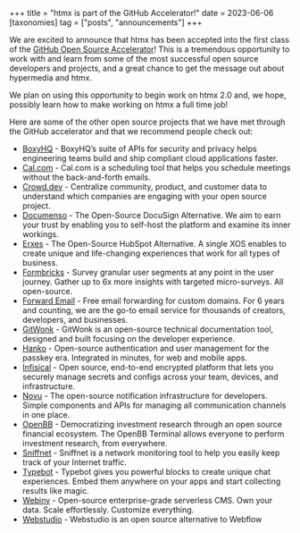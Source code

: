 +++
title = "htmx is part of the GitHub Accelerator!"
date = 2023-06-06
[taxonomies]
tag = ["posts", "announcements"]
+++

We are excited to announce that htmx has been accepted into the first class of the
[GitHub Open Source Accelerator](https://accelerator.github.com/)! This is a tremendous opportunity to work with and
learn from some of the most successful open source developers and projects, and a great chance to get the message out
about hypermedia and htmx.

We plan on using this opportunity to begin work on htmx 2.0 and, we hope, possibly learn how to make working on htmx a
full time job!

Here are some of the other open source projects that we have met through the GitHub accelerator and that we recommend
people check out:

<ul>
<li><a href='https://boxyhq.com'>BoxyHQ</a> - BoxyHQ’s suite of APIs for security and privacy helps engineering teams build and ship compliant cloud applications faster.</li>
<li><a href='https://cal.com'>Cal.com</a> - Cal.com is a scheduling tool that helps you schedule meetings without the back-and-forth emails.</li>
<li><a href='https://www.crowd.dev'>Crowd.dev</a> - Centralize community, product, and customer data to understand which companies are engaging with your open source project.</li>
<li><a href='https://documenso.com'>Documenso</a> - The Open-Source DocuSign Alternative. We aim to earn your trust by enabling you to self-host the platform and examine its inner workings.</li>
<li><a href='https://erxes.io'>Erxes</a> - The Open-Source HubSpot Alternative. A single XOS enables to create unique and life-changing experiences ​​that work for all types of business.</li>
<li><a href='https://formbricks.com'>Formbricks</a> - Survey granular user segments at any point in the user journey. Gather up to 6x more insights with targeted micro-surveys. All open-source.</li>
<li><a href='https://forwardemail.net'>Forward Email</a> - Free email forwarding for custom domains. For 6 years and counting, we are the go-to email service for thousands of creators, developers, and businesses.</li>
<li><a href='https://gitwonk.com'>GitWonk</a> - GitWonk is an open-source technical documentation tool, designed and built focusing on the developer experience.</li>
<li><a href='https://www.hanko.io'>Hanko</a> - Open-source authentication and user management for the passkey era. Integrated in minutes, for web and mobile apps.</li>
<li><a href='https://infisical.com'>Infisical</a> - Open source, end-to-end encrypted platform that lets you securely manage secrets and configs across your team, devices, and infrastructure.</li>
<li><a href='https://novu.co'>Novu</a> - The open-source notification infrastructure for developers. Simple components and APIs for managing all communication channels in one place.</li>
<li><a href='https://openbb.co'>OpenBB</a> - Democratizing investment research through an open source financial ecosystem. The OpenBB Terminal allows everyone to perform investment research, from everywhere.</li>
<li><a href='https://www.sniffnet.net'>Sniffnet</a> - Sniffnet is a network monitoring tool to help you easily keep track of your Internet traffic.</li>
<li><a href='https://typebot.io'>Typebot</a> - Typebot gives you powerful blocks to create unique chat experiences. Embed them anywhere on your apps and start collecting results like magic.</li>
<li><a href='https://www.webiny.com'>Webiny</a> - Open-source enterprise-grade serverless CMS. Own your data. Scale effortlessly. Customize everything.</li>
<li><a href='https://webstudio.is'>Webstudio</a> - Webstudio is an open source alternative to Webflow</li>
</ul>
